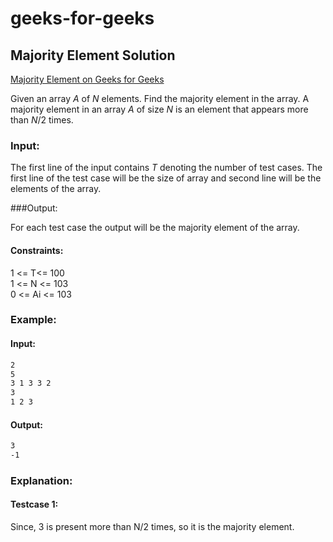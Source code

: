 # geeks-for-geeks

## Majority Element Solution

[Majority Element on Geeks for Geeks](https://practice.geeksforgeeks.org/problems/majority-element/0)

Given an array *A* of *N* elements. Find the majority element in the array. A majority element in an array *A* of size *N* is an element that appears more than *N*/2 times.

### Input:  

The first line of the input contains *T* denoting the number of test cases. The first line of the test case will be the size of array and second line will be the elements of the array.

###Output:

For each test case the output will be the majority element of the array.

#### Constraints:
1 <= T<= 100<br />
1 <= N <= 103<br />
0 <= Ai <= 103<br />

### Example:
#### Input:
```bash
2
5
3 1 3 3 2
3
1 2 3
```

#### Output:
```bash
3
-1
```

### Explanation:
#### Testcase 1:
Since, 3 is present more than N/2 times, so it is the majority element.

